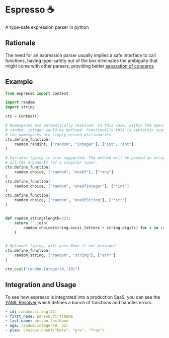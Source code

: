 # Espresso :coffee:

A type-safe expression parser in python

## Rationale

The need for an expression parser usually implies a safe interface to call functions, having type-safety out of the box eliminates the ambiguity that might come with other parsers, providing better [separation of concerns](https://en.wikipedia.org/wiki/Separation_of_concerns)

## Example

```python
from espresso import Context

import random
import string

ctx = Context()

# Namespaces are automatically resolved. In this case, within the space
# random, integer would be defined. Functionally this is syntactic sugar,
# the namespaces are simply nested dictionaries.
ctx.define_function(
    random.randint, ["random", "integer"], ["int", "int"]
)

# Variadic typing is also supported. The method will be passed an array of
# all the arguments (of a singular type).
ctx.define_function(
    random.choice, ["random", "oneOf"], ["*any"]
)
ctx.define_function(
    random.choice, ["random", "oneOfInteger"], ["*int"]
)
ctx.define_function(
    random.choice, ["random", "oneOfString"], ["*str"]
)


def random_string(length=32):
    return "".join(
        random.choice(string.ascii_letters + string.digits) for i in range(length)
    )


# Optional typing, will pass None if not provided
ctx.define_function(
    random_string, ["random", "string"], ["str?"]
)

ctx.eval("random.integer(0, 10)")
```

## Integration and Usage

To see how espresso is integrated into a production SaaS, you can see the [YAML Resolver](https://github.com/aadv1k/project-bombay/tree/master/core/YAMLResolver.py) which defines a bunch of functions and handles errors.

```yaml
- id: random.string(32)
- first_name: person.firstName
- last_name: person.lastName
- age: random.integer(0, 32)
- plan: choices.oneOf("beta", "pro", "free")
```
